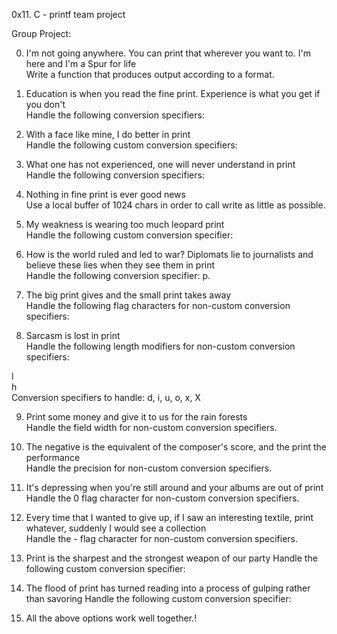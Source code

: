 0x11. C - printf team project

Group Project:                                                                      

0. I'm not going anywhere. You can print that wherever you want to. I'm here and I'm a Spur for life                                            
Write a function that produces output according to a format.

1. Education is when you read the fine print. Experience is what you get if you don't                                                            
Handle the following conversion specifiers:

2. With a face like mine, I do better in print                                      
Handle the following custom conversion specifiers:                                  

3. What one has not experienced, one will never understand in print                 
Handle the following conversion specifiers:                                         

4. Nothing in fine print is ever good news                                          
Use a local buffer of 1024 chars in order to call write as little as possible.      

5. My weakness is wearing too much leopard print                                    
Handle the following custom conversion specifier:                                   

6. How is the world ruled and led to war? Diplomats lie to journalists and believe these lies when they see them in print                         
Handle the following conversion specifier: p.                                       

7. The big print gives and the small print takes away                               
Handle the following flag characters for non-custom conversion specifiers:         

8. Sarcasm is lost in print                                                         
Handle the following length modifiers for non-custom conversion specifiers:

l                                                                                   
h                                                                                   
Conversion specifiers to handle: d, i, u, o, x, X                                   

9. Print some money and give it to us for the rain forests                          
Handle the field width for non-custom conversion specifiers.                        

10. The negative is the equivalent of the composer's score, and the print the performance                                                        
Handle the precision for non-custom conversion specifiers.

11. It's depressing when you're still around and your albums are out of print
Handle the 0 flag character for non-custom conversion specifiers.

12. Every time that I wanted to give up, if I saw an interesting textile, print whatever, suddenly I would see a collection                      
Handle the - flag character for non-custom conversion specifiers.

13. Print is the sharpest and the strongest weapon of our party
Handle the following custom conversion specifier:                                   

14. The flood of print has turned reading into a process of gulping rather than savoring 
Handle the following custom conversion specifier:

15. All the above options work well together.!

